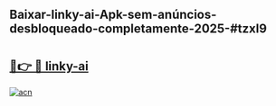 ## Baixar-linky-ai-Apk-sem-anúncios-desbloqueado-completamente-2025-#tzxl9

# <h2><a href="https://ainizakaria.my?title=linky-ai&ref=20M">🔗👉 🔴 linky-ai</a></h2>

[![acn](https://github.com/user-attachments/assets/0f9c940e-d8b0-45ae-aac7-cd30a18b3e1c)](https://ainizakaria.my?title=linky-ai&ref=20M)

